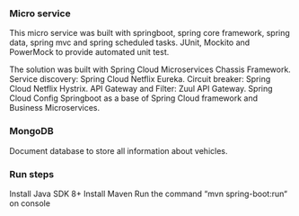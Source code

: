 ### Micro service
This micro service was built with springboot, spring core framework, spring data, spring mvc and spring scheduled tasks.
JUnit, Mockito and PowerMock to provide automated unit test.

The solution was built with Spring Cloud Microservices Chassis Framework.
Service discovery: Spring Cloud Netflix Eureka. 
Circuit breaker: Spring Cloud Netflix Hystrix.
API Gateway and Filter: Zuul API Gateway.
Spring Cloud Config
Springboot as a base of Spring Cloud framework and Business Microservices.

### MongoDB
Document database to store all information about vehicles.

### Run steps
Install Java SDK 8+
Install Maven
Run the command “mvn spring-boot:run“ on console
